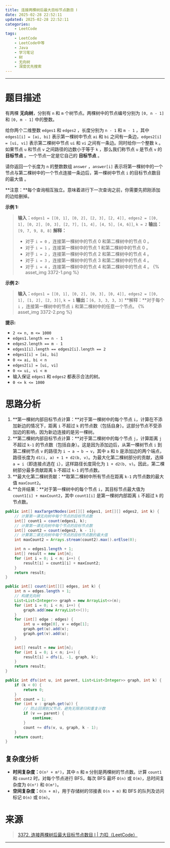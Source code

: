 ```yaml
---
title: 连接两棵树后最大目标节点数目 Ⅰ
date: 2025-02-28 22:52:11
updated: 2025-02-28 22:52:11
categories:
    - LeetCode
tags:
    - LeetCode
    - LeetCode中等
    - Java
    - 学习笔记
    - 树
    - 无向树
    - 深度优先搜索
---
```

---

# 题目描述

有两棵 **无向树**，分别有 `n` 和 `m` 个树节点。两棵树中的节点编号分别为 `[0, n - 1]` 和 `[0, m - 1]` 中的整数。

给你两个二维整数 `edges1` 和 `edges2` ，长度分别为 `n - 1` 和 `m - 1` ，其中 `edges1[i] = [ai, bi]` 表示第一棵树中节点 `ai` 和 `bi` 之间有一条边，`edges2[i] = [ui, vi]` 表示第二棵树中节点 `ui` 和 `vi` 之间有一条边。同时给你一个整数 `k` 。如果节点 `u` 和节点 `v` 之间路径的边数小于等于 `k` ，那么我们称节点 `u` 是节点 `v` 的 **目标节点** 。一个节点一定是它自己的 **目标节点** 。

请你返回一个长度为 `n` 的整数数组 `answer` ，`answer[i]` 表示将第一棵树中的一个节点与第二棵树中的一个节点连接一条边后，第一棵树中节点 `i` 的目标节点数目的最大值 。

**注意：**每个查询相互独立。意味着进行下一次查询之前，你需要先把刚添加的边给删掉。

**示例 1:**
> **输入：**`edges1 = [[0, 1], [0, 2], [2, 3], [2, 4]], edges2 = [[0, 1], [0, 2], [0, 3], [2, 7], [1, 4], [4, 5], [4, 6]]`, `k = 2`
> **输出：**`[9, 7, 9, 8, 8]`
> **解释：**
> * 对于 `i = 0` ，连接第一棵树中的节点 0 和第二棵树中的节点 0 。
> * 对于 `i = 1` ，连接第一棵树中的节点 1 和第二棵树中的节点 0 。
> * 对于 `i = 2` ，连接第一棵树中的节点 2 和第二棵树中的节点 4 。
> * 对于 `i = 3` ，连接第一棵树中的节点 3 和第二棵树中的节点 4 。
> * 对于 `i = 4` ，连接第一棵树中的节点 4 和第二棵树中的节点 4 。
{% asset_img 3372-1.png %}

**示例 2:**
> **输入：**`edges1 = [[0, 1], [0, 2], [0, 3], [0, 4]], edges2 = [[0, 1], [1, 2], [2, 3]]`, `k = 1`
> **输出：**`[6, 3, 3, 3, 3]`
> **解释：**对于每个 `i` ，连接第一棵树中的节点 `i` 和第二棵树中的任意一个节点。
{% asset_img 3372-2.png %}

**提示:**
* `2 <= n, m <= 1000`
* `edges1.length == n - 1`
* `edges2.length == m - 1`
* `edges1[i].length == edges2[i].length == 2`
* `edges1[i] = [ai, bi]`
* `0 <= ai, bi < n`
* `edges2[i] = [ui, vi]`
* `0 <= ui, vi < m`
* 输入保证 `edges1` 和 `edges2` 都表示合法的树。
* `0 <= k <= 1000`

<!-- more -->

# 思路分析

1. **第一棵树内部目标节点计算：**对于第一棵树中的每个节点 `i`，计算在不添加新边的情况下，距离 `i` 不超过 `k` 的节点数（包括自身）。这部分节点不受添加边的影响，因为新边连接的是另一棵树。
2. **第二棵树内部目标节点计算：**对于第二棵树中的每个节点 `j`，计算距离 `j` 不超过 `k-1` 的节点数（包括自身）。这是因为添加边后，从第一棵树节点 `i` 到第二棵树节点 `v` 的路径为 `i → a → b → v`，其中 `a` 和 `b` 是添加边的两个端点，路径长度为 `d1(i, a) + 1 + d2(b, v)`。为最大化第二棵树部分的贡献，选择 `a = i`（即连接点选在 `i`），这样路径长度简化为 `1 + d2(b, v)`。因此，第二棵树部分最多贡献距离 `b` 不超过 `k-1` 的节点数。
3. **最大化第二棵树贡献：**取第二棵树中所有节点在距离 `k-1` 内节点数的最大值 `maxCount2`。
4. **合并结果：**对于第一棵树中的每个节点 `i`，其目标节点最大值为 `count1[i] + maxCount2`，其中 `count1[i]` 是第一棵树内部距离 `i` 不超过 `k` 的节点数。

```java
public int[] maxTargetNodes(int[][] edges1, int[][] edges2, int k) {
    // 计算第一课无向树中每个节点的目标节点数
    int[] count1 = count(edges1, k);
    // 计算第一课无向树中每个节点的目标节点数
    int[] count2 = count(edges2, k - 1);
    // 计算第二课无向树中每个节点的目标节点数的最大值
    int maxCount2 = Arrays.stream(count2).max().orElse(0);

    int n = edges1.length + 1;
    int[] result = new int[n];
    for (int i = 0; i < n; i++) {
        result[i] = count1[i] + maxCount2;
    }
    return result;
}

public int[] count(int[][] edges, int k) {
    int n = edges.length + 1;
    // 构建无向树
    List<List<Integer>> graph = new ArrayList<>(n);
    for (int i = 0; i < n; i++) {
        graph.add(new ArrayList<>());
    }
    for (int[] edge : edges) {
        int u = edge[0], v = edge[1];
        graph.get(u).add(v);
        graph.get(v).add(u);
    }

    int[] result = new int[n];
    for (int i = 0; i < n; i++) {
        result[i] = dfs(i, -1, graph, k);
    }
    return result;
}

public int dfs(int u, int parent, List<List<Integer>> graph, int k) {
    if (k < 0) {
        return 0;
    }
    int count = 1;
    for (int v : graph.get(u)) {
        // 防止回溯到父节点，避免无限递归和重复计数
        if (v == parent) {
            continue;
        }
        count += dfs(v, u, graph, k - 1);
    }
    return count;
}
```

## 复杂度分析

* **时间复杂度：**`O(n² + m²)`，其中 `n` 和 `m` 分别是两棵树的节点数。计算 `count1` 和 `count2` 时，对每个节点进行 BFS，每次 BFS 最坏 `O(n)` 或 `O(m)`，总时间复杂度为 `O(n²)` 和 `O(m²)`。
* **空间复杂度：**`O(n + m)`，用于存储树的邻接表 `O(n + m)` 和 BFS 的队列及访问标记 `O(n)` 或 `O(m)`。

# 来源

> [3372. 连接两棵树后最大目标节点数目 Ⅰ | 力扣（LeetCode）][1]

---

[1]: https://leetcode.cn/problems/maximize-the-number-of-target-nodes-after-connecting-trees-i/description/ "3372. 连接两棵树后最大目标节点数目 Ⅰ | 力扣（LeetCode）"

